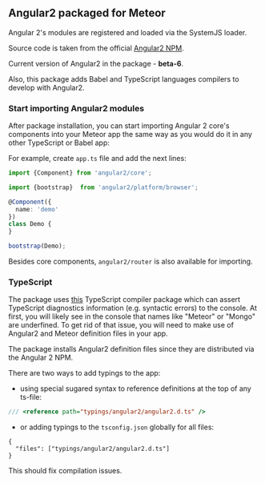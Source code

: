 ## Angular2 packaged for Meteor

Angular 2's modules are registered and loaded via the SystemJS loader.

Source code is taken from the official [Angular2 NPM](https://www.npmjs.com/package/angular2).

Current version of Angular2 in the package - **beta-6**.

Also, this package adds Babel and TypeScript languages compilers to develop with Angular2.

### Start importing Angular2 modules
After package installation, you can start importing Angular 2 core's components into your Meteor app the same way as you would do it in any other TypeScript or Babel app:

For example, create `app.ts` file and add the next lines:
````ts
import {Component} from 'angular2/core';

import {bootstrap}  from 'angular2/platform/browser';

@Component({
  name: 'demo'
})
class Demo {
}

bootstrap(Demo);
````

Besides core components, `angular2/router` is also available for importing.


### TypeScript
The package uses [this](https://github.com/barbatus/ts-compilers) TypeScript compiler package which can assert TypeScript diagnostics information (e.g. syntactic errors) to the console. At first, you will likely see in the console that names like "Meteor" or "Mongo" are underfined.
To get rid of that issue, you will need to make use of Angular2 and Meteor definition files in your app.

The package installs Angular2 definition files since they are distributed via the Angular 2 NPM.

There are two ways to add typings to the app:

  - using special sugared syntax to reference definitions at the top of any ts-file:

````ts
/// <reference path="typings/angular2/angular2.d.ts" />
````

  - or adding typings to the `tsconfig.json` globally for all files:

````
{
  "files": ["typings/angular2/angular2.d.ts"]
}
````

This should fix compilation issues.

